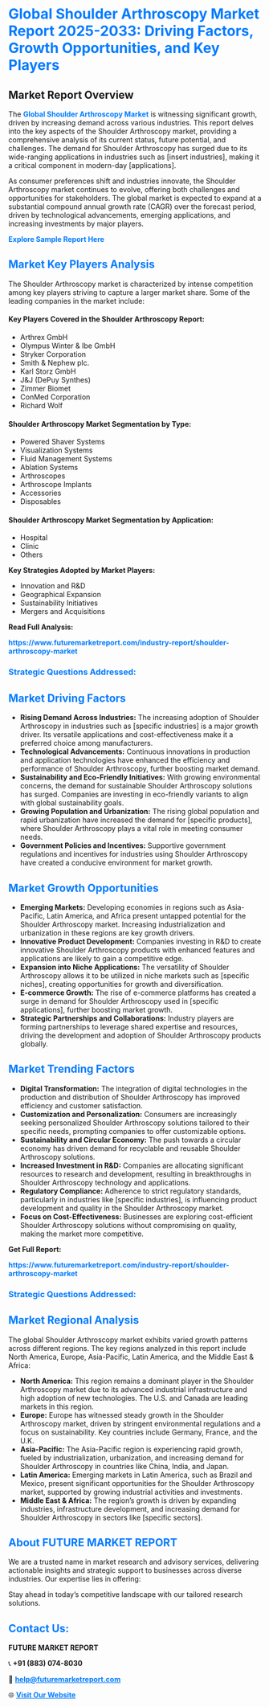<h1 style="color: #007BFF;">Global Shoulder Arthroscopy Market Report 2025-2033: Driving Factors, Growth Opportunities, and Key Players</h1>

<section id="overview">
<h2>Market Report Overview</h2>
<p>The <a href="https://www.futuremarketreport.com/industry-report/shoulder-arthroscopy-market" style="color: #007BFF; text-decoration: none;"><strong>Global Shoulder Arthroscopy Market</strong></a> is witnessing significant growth, driven by increasing demand across various industries. This report delves into the key aspects of the Shoulder Arthroscopy market, providing a comprehensive analysis of its current status, future potential, and challenges. The demand for Shoulder Arthroscopy has surged due to its wide-ranging applications in industries such as [insert industries], making it a critical component in modern-day [applications].</p>
<p>As consumer preferences shift and industries innovate, the Shoulder Arthroscopy market continues to evolve, offering both challenges and opportunities for stakeholders. The global market is expected to expand at a substantial compound annual growth rate (CAGR) over the forecast period, driven by technological advancements, emerging applications, and increasing investments by major players.</p>
</section>

<section id="overview">
<p><a href="https://www.futuremarketreport.com/request-sample/reportId=77624" style="color: #007BFF; text-decoration: none;"><strong>Explore Sample Report Here</strong></a></p>
</section>

<section id="key-players">
<h2 style="color: #007BFF;">Market Key Players Analysis</h2>
<p>The Shoulder Arthroscopy market is characterized by intense competition among key players striving to capture a larger market share. Some of the leading companies in the market include:</p>
<h4>Key Players Covered in the Shoulder Arthroscopy Report:</h4>
<ul><li>Arthrex GmbH</li><li>Olympus Winter &amp; Ibe GmbH</li><li>Stryker Corporation</li><li>Smith &amp; Nephew plc.</li><li>Karl Storz GmbH</li><li>J&amp;J (DePuy Synthes)</li><li>Zimmer Biomet</li><li>ConMed Corporation</li><li>Richard Wolf</li></ul>
<h4>Shoulder Arthroscopy Market Segmentation by Type:</h4>
<ul><li>Powered Shaver Systems</li><li>Visualization Systems</li><li>Fluid Management Systems</li><li>Ablation Systems</li><li>Arthroscopes</li><li>Arthroscope Implants</li><li>Accessories</li><li>Disposables</li></ul>

<h4>Shoulder Arthroscopy Market Segmentation by Application:</h4>
<ul><li>Hospital</li><li>Clinic</li><li>Others</li></ul>
<p><strong>Key Strategies Adopted by Market Players:</strong></p>
<ul>
<li>Innovation and R&D</li>
<li>Geographical Expansion</li>
<li>Sustainability Initiatives</li>
<li>Mergers and Acquisitions</li>
</ul>
</section>

<section>
<p><strong>Read Full Analysis: </strong></p><a href="https://www.futuremarketreport.com/industry-report/shoulder-arthroscopy-market" style="color: #007BFF; text-decoration: none;"><strong>https://www.futuremarketreport.com/industry-report/shoulder-arthroscopy-market</strong></a>
<h3 style="color: #007BFF;">Strategic Questions Addressed:</h3>
</section>

<section id="driving-factors">
<h2 style="color: #007BFF;">Market Driving Factors</h2>
<ul>
<li><strong>Rising Demand Across Industries:</strong> The increasing adoption of Shoulder Arthroscopy in industries such as [specific industries] is a major growth driver. Its versatile applications and cost-effectiveness make it a preferred choice among manufacturers.</li>
<li><strong>Technological Advancements:</strong> Continuous innovations in production and application technologies have enhanced the efficiency and performance of Shoulder Arthroscopy, further boosting market demand.</li>
<li><strong>Sustainability and Eco-Friendly Initiatives:</strong> With growing environmental concerns, the demand for sustainable Shoulder Arthroscopy solutions has surged. Companies are investing in eco-friendly variants to align with global sustainability goals.</li>
<li><strong>Growing Population and Urbanization:</strong> The rising global population and rapid urbanization have increased the demand for [specific products], where Shoulder Arthroscopy plays a vital role in meeting consumer needs.</li>
<li><strong>Government Policies and Incentives:</strong> Supportive government regulations and incentives for industries using Shoulder Arthroscopy have created a conducive environment for market growth.</li>
</ul>
</section>

<section id="growth-opportunities">
<h2 style="color: #007BFF;">Market Growth Opportunities</h2>
<ul>
<li><strong>Emerging Markets:</strong> Developing economies in regions such as Asia-Pacific, Latin America, and Africa present untapped potential for the Shoulder Arthroscopy market. Increasing industrialization and urbanization in these regions are key growth drivers.</li>
<li><strong>Innovative Product Development:</strong> Companies investing in R&D to create innovative Shoulder Arthroscopy products with enhanced features and applications are likely to gain a competitive edge.</li>
<li><strong>Expansion into Niche Applications:</strong> The versatility of Shoulder Arthroscopy allows it to be utilized in niche markets such as [specific niches], creating opportunities for growth and diversification.</li>
<li><strong>E-commerce Growth:</strong> The rise of e-commerce platforms has created a surge in demand for Shoulder Arthroscopy used in [specific applications], further boosting market growth.</li>
<li><strong>Strategic Partnerships and Collaborations:</strong> Industry players are forming partnerships to leverage shared expertise and resources, driving the development and adoption of Shoulder Arthroscopy products globally.</li>
</ul>
</section>

<section id="trending-factors">
<h2 style="color: #007BFF;">Market Trending Factors</h2>
<ul>
<li><strong>Digital Transformation:</strong> The integration of digital technologies in the production and distribution of Shoulder Arthroscopy has improved efficiency and customer satisfaction.</li>
<li><strong>Customization and Personalization:</strong> Consumers are increasingly seeking personalized Shoulder Arthroscopy solutions tailored to their specific needs, prompting companies to offer customizable options.</li>
<li><strong>Sustainability and Circular Economy:</strong> The push towards a circular economy has driven demand for recyclable and reusable Shoulder Arthroscopy solutions.</li>
<li><strong>Increased Investment in R&D:</strong> Companies are allocating significant resources to research and development, resulting in breakthroughs in Shoulder Arthroscopy technology and applications.</li>
<li><strong>Regulatory Compliance:</strong> Adherence to strict regulatory standards, particularly in industries like [specific industries], is influencing product development and quality in the Shoulder Arthroscopy market.</li>
<li><strong>Focus on Cost-Effectiveness:</strong> Businesses are exploring cost-efficient Shoulder Arthroscopy solutions without compromising on quality, making the market more competitive.</li>
</ul>
</section>

<section>
<p><strong>Get Full Report: </strong></p><a href="https://www.futuremarketreport.com/industry-report/shoulder-arthroscopy-market" style="color: #007BFF; text-decoration: none;"><strong>https://www.futuremarketreport.com/industry-report/shoulder-arthroscopy-market</strong></a>
<h3 style="color: #007BFF;">Strategic Questions Addressed:</h3>
</section>


<section id="regional-analysis">
<h2 style="color: #007BFF;">Market Regional Analysis</h2>
<p>The global Shoulder Arthroscopy market exhibits varied growth patterns across different regions. The key regions analyzed in this report include North America, Europe, Asia-Pacific, Latin America, and the Middle East & Africa:</p>
<ul>
<li><strong>North America:</strong> This region remains a dominant player in the Shoulder Arthroscopy market due to its advanced industrial infrastructure and high adoption of new technologies. The U.S. and Canada are leading markets in this region.</li>
<li><strong>Europe:</strong> Europe has witnessed steady growth in the Shoulder Arthroscopy market, driven by stringent environmental regulations and a focus on sustainability. Key countries include Germany, France, and the U.K.</li>
<li><strong>Asia-Pacific:</strong> The Asia-Pacific region is experiencing rapid growth, fueled by industrialization, urbanization, and increasing demand for Shoulder Arthroscopy in countries like China, India, and Japan.</li>
<li><strong>Latin America:</strong> Emerging markets in Latin America, such as Brazil and Mexico, present significant opportunities for the Shoulder Arthroscopy market, supported by growing industrial activities and investments.</li>
<li><strong>Middle East & Africa:</strong> The region’s growth is driven by expanding industries, infrastructure development, and increasing demand for Shoulder Arthroscopy in sectors like [specific sectors].</li>
</ul>
</section>

<footer>
<h2 style="color: #007BFF;">About FUTURE MARKET REPORT</h2>
<p>We are a trusted name in market research and advisory services, delivering actionable insights and strategic support to businesses across diverse industries. Our expertise lies in offering:</p>

<p>Stay ahead in today’s competitive landscape with our tailored research solutions.</p>

<h2 style="color: #007BFF;">Contact Us:</h2>
<p><strong>FUTURE MARKET REPORT</strong></p>
<p>📞 <strong>+91 (883) 074-8030</strong></p>
<p>📧 <strong><a href="mailto:help@futuremarketreport.com" style="color: #007BFF;">help@futuremarketreport.com</a></strong></p>
<p>🌐 <strong><a href="https://www.futuremarketreport.com/" style="color: #007BFF;">Visit Our Website</a></strong></p>
</footer>